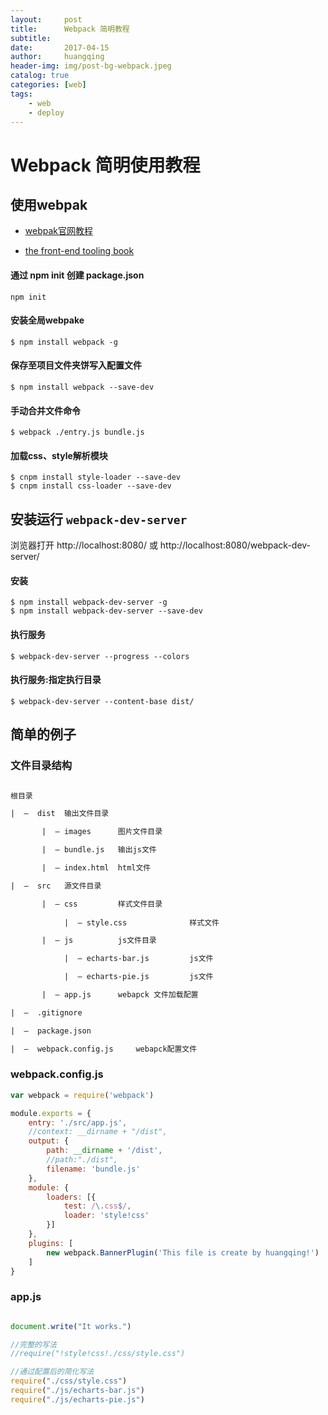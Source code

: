 ```yaml
---
layout:     post
title:      Webpack 简明教程
subtitle:   
date:       2017-04-15
author:     huangqing
header-img: img/post-bg-webpack.jpeg
catalog: true
categories: [web]
tags:
    - web
    - deploy
---
```



# Webpack 简明使用教程


## 使用webpak

+ [webpak官网教程](http://webpack.github.io/docs/tutorials/getting-started/)

+ [the front-end tooling book](http://tooling.github.io/book-of-modern-frontend-tooling/dependency-management/webpack/getting-started.html)

#### 通过 npm init 创建 package.json

```
npm init 
```

#### 安装全局webpake

```
$ npm install webpack -g
```


#### 保存至项目文件夹饼写入配置文件

```
$ npm install webpack --save-dev
```

#### 手动合并文件命令

```
$ webpack ./entry.js bundle.js
```

#### 加载css、style解析模块

```
$ cnpm install style-loader --save-dev
$ cnpm install css-loader --save-dev
```


## 安装运行 `webpack-dev-server`

浏览器打开 http://localhost:8080/ 或 http://localhost:8080/webpack-dev-server/

#### 安装

```
$ npm install webpack-dev-server -g
$ npm install webpack-dev-server --save-dev
```

#### 执行服务

```
$ webpack-dev-server --progress --colors
```

#### 执行服务:指定执行目录

```
$ webpack-dev-server --content-base dist/
```

## 简单的例子

### 文件目录结构

~~~html

根目录

|  –  dist  输出文件目录

       |  – images      图片文件目录

       |  – bundle.js   输出js文件

       |  – index.html  html文件       

|  –  src   源文件目录

       |  – css         样式文件目录
       
            |  – style.css              样式文件

       |  – js          js文件目录

            |  – echarts-bar.js         js文件

            |  – echarts-pie.js         js文件

       |  – app.js      webapck 文件加载配置

|  –  .gitignore   

|  –  package.json   

|  –  webpack.config.js     webapck配置文件

~~~

### webpack.config.js

~~~javascript
var webpack = require('webpack')

module.exports = {
    entry: './src/app.js',
    //context: __dirname + "/dist",
    output: {
        path: __dirname + '/dist',
        //path:"./dist",
        filename: 'bundle.js'
    },
    module: {
        loaders: [{
            test: /\.css$/,
            loader: 'style!css'
        }]
    },
    plugins: [
        new webpack.BannerPlugin('This file is create by huangqing!')
    ]
}
~~~

### app.js

~~~javascript

document.write("It works.")

//完整的写法
//require("!style!css!./css/style.css")

//通过配置后的简化写法
require("./css/style.css")
require("./js/echarts-bar.js")
require("./js/echarts-pie.js")

~~~



